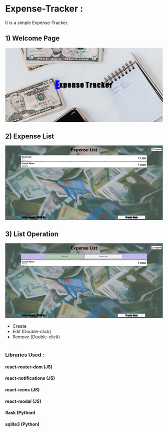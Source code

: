 # Expense-Tracker :
It is a simple Expense-Tracker.


## 1)  Welcome Page
![My animated logo](https://github.com/NiketChaudhari/Expense-Tracker/blob/main/Log/1.png)
 
## 2)  Expense List
![My animated logo](https://github.com/NiketChaudhari/Expense-Tracker/blob/main/Log/2.png)

## 3)  List Operation
![My animated logo](https://github.com/NiketChaudhari/Expense-Tracker/blob/main/Log/3.png)
- Create
- Edit (Double-click)
- Remove (Double-click)


# 
### Libraries Used :
#### react-router-dom (JS)
#### react-notifications (JS)
#### react-icons (JS)
#### react-modal (JS)
#### flask (Python)
#### sqlite3 (Python)
